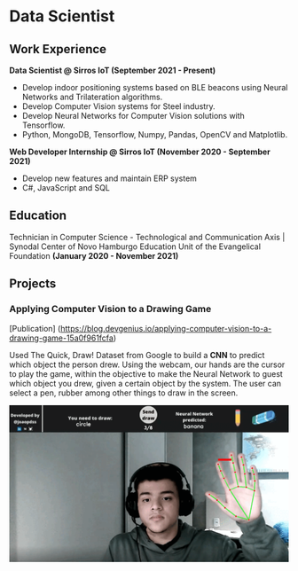 # Data Scientist

## Work Experience
**Data Scientist @ Sirros IoT (September 2021 - Present)**
- Develop indoor positioning systems based on BLE beacons using Neural Networks and Trilateration algorithms.
- Develop Computer Vision systems for Steel industry.
- Develop Neural Networks for Computer Vision solutions with Tensorflow.
- Python, MongoDB, Tensorflow, Numpy, Pandas, OpenCV and Matplotlib.

**Web Developer Internship @ Sirros IoT (November 2020 - September 2021)**
- Develop new features and maintain ERP system
- C#, JavaScript and SQL

## Education
Technician in Computer Science - Technological and Communication Axis | Synodal Center of Novo Hamburgo Education Unit of the Evangelical Foundation **(January 2020 - November 2021)**

## Projects
### **Applying Computer Vision to a Drawing Game** ###
[Publication] (https://blog.devgenius.io/applying-computer-vision-to-a-drawing-game-15a0f961fcfa)

Used The Quick, Draw! Dataset from Google to build a **CNN** to predict which object the person drew. Using the webcam, our hands are the cursor to play the game, within the objective to make the Neural Network to guest which object you drew, given a certain object by the system. The user can select a pen, rubber among other things to draw in the screen.

![](draw.gif)

